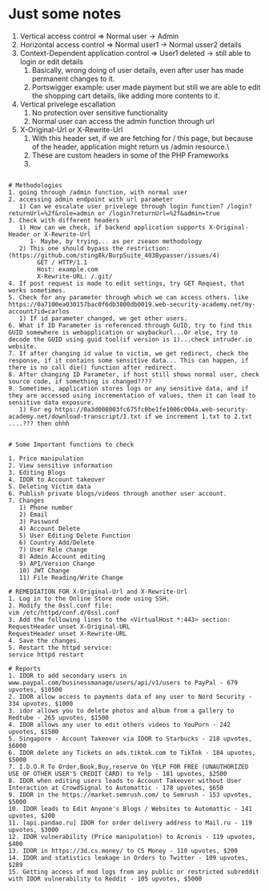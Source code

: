 # Just some notes

1. Vertical access control => Normal user -> Admin
2. Horizontal access control => Normal user1 -> Normal usser2 details
3. Context-Dependent application control => User1 deleted -> still able to login or edit details
   1) Basically, wrong doing of user details, even after user has made permanent changes to it.
   2) Portswigger example: user made payment but still we are able to edit the shopping cart details, like adding more contents to it.
4. Vertical privelege escallation
   1) No protection over sensitive functionality
   2) Normal user can access the admin function through url
5. X-Original-Url or X-Rewrite-Url
   1) With this header set, if we are fetching for / this page, but because of the header, application might return us /admin resource.\
   2) These are custom headers in some of the PHP Frameworks
   3) 

~~~~~~~~~~~~~~~~~~~~~~~~~~~~~~~~~~~~~~~~~~~~~~~~~~~~~~~~~~~~~~~~~~

# Methodologies
1. going through /admin function, with normal user
2. accessing admin endpoint with url parameter
   1) Can we escalate user privelege through login function? /login?returnUrl=%2f&role=admin or /login?returnUrl=%2f&admin=true
3. Check with different headers
   1) How can we check, if backend application supports X-Original-Header or X-Rewrite-Url
      1- Maybe, by trying... as per zseaon methodology
   2) This one should bypass the restriction: (https://github.com/sting8k/BurpSuite_403Bypasser/issues/4)
        GET / HTTP/1.1
        Host: example.com
        X-Rewrite-URL: /.git/
4. If post request is made to edit settings, try GET Request, that works sometimes.
5. Check for any parameter through which we can access others. like https://0a7100ea030157bac0f6db3800db0019.web-security-academy.net/my-account?id=carlos
   1) If id parameter changed, we get other users.
6. What if ID Parameter is referenced through GUID, try to find this GUID somewhere is webapplication or waybackurl...Or else, try to decode the GUID using guid tool(if version is 1)...check intruder.io website.
7. If after changing id value to victim, we get redirect, check the response, if it contains some sensitive data... This can happen, if there is no call die() function after redirect.
8. After changing ID Parameter, if host still shows normal user, check source code, if something is changed????
9. Sometimes, application stores logs or any sensitive data, and if they are accessed using incrementation of values, then it can lead to sensitive data exposure. 
   1) For eg https://0a3d008003fc675fc0be1fe1006c004a.web-security-academy.net/download-transcript/1.txt if we increment 1.txt to 2.txt ....??? then ohhh


# Some Important functions to check

1. Price manipulation
2. View sensitive information
3. Editing Blogs
4. IDOR to Account takeover
5. Deleting Victim data
6. Publish private blogs/videos through another user account.
7. Changes
   1) Phone number
   2) Email
   3) Password
   4) Account Delete
   5) User Editing Delete Function
   6) Country Add/Delete
   7) User Role change
   8) Admin Account editing
   9) API/Version Change
   10) JWT Change
   11) File Reading/Write Change

# REMEDIATION FOR X-Original-Url and X-Rewrite-Url
1. Log in to the Online Store node using SSH.
2. Modify the 0ssl.conf file:
vim /etc/httpd/conf.d/0ssl.conf
3. Add the following lines to the <VirtualHost *:443> section:
RequestHeader unset X-Original-URL
RequestHeader unset X-Rewrite-URL
4. Save the changes.
5. Restart the httpd service:
service httpd restart

# Reports
1. IDOR to add secondary users in www.paypal.com/businessmanage/users/api/v1/users to PayPal - 679 upvotes, $10500
2. IDOR allow access to payments data of any user to Nord Security - 334 upvotes, $1000
3. idor allows you to delete photos and album from a gallery to Redtube - 265 upvotes, $1500
4. IDOR allows any user to edit others videos to YouPorn - 242 upvotes, $1500
5. Singapore - Account Takeover via IDOR to Starbucks - 218 upvotes, $6000
6. IDOR delete any Tickets on ads.tiktok.com to TikTok - 184 upvotes, $5000
7. I.D.O.R To Order,Book,Buy,reserve On YELP FOR FREE (UNAUTHORIZED USE OF OTHER USER'S CREDIT CARD) to Yelp - 181 upvotes, $2500
8. IDOR when editing users leads to Account Takeover without User Interaction at CrowdSignal to Automattic - 178 upvotes, $650
9. IDOR in the https://market.semrush.com/ to Semrush - 153 upvotes, $5000
10. IDOR leads to Edit Anyone's Blogs / Websites to Automattic - 141 upvotes, $200
11. [api.pandao.ru] IDOR for order delivery address to Mail.ru - 119 upvotes, $3000
12. IDOR vulnerability (Price manipulation) to Acronis - 119 upvotes, $400
13. IDOR in https://3d.cs.money/ to CS Money - 110 upvotes, $200
14. IDOR and statistics leakage in Orders to Twitter - 109 upvotes, $289
15. Getting access of mod logs from any public or restricted subreddit with IDOR vulnerability to Reddit - 105 upvotes, $5000
